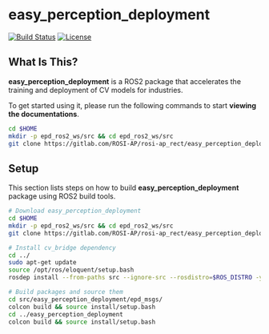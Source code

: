 
# **easy_perception_deployment**
[![Build Status](https://travis-ci.org/cardboardcode/easy_perception_deployment.svg?branch=master)](https://travis-ci.org/cardboardcode/easy_perception_deployment)
[![License](https://img.shields.io/badge/License-Apache%202.0-blue.svg)](https://opensource.org/licenses/Apache-2.0)


## **What Is This?**

**easy_perception_deployment** is a ROS2 package that accelerates the training and deployment of CV models for industries.

To get started using it, please run the following commands to start **viewing the documentations**.
``` bash
cd $HOME
mkdir -p epd_ros2_ws/src && cd epd_ros2_ws/src
git clone https://gitlab.com/ROSI-AP/rosi-ap_rect/easy_perception_deployment

```

## **Setup**

This section lists steps on how to build **easy_perception_deployment** package using ROS2 build tools.

``` bash
# Download easy_perception_deployment
cd $HOME
mkdir -p epd_ros2_ws/src && cd epd_ros2_ws/src
git clone https://gitlab.com/ROSI-AP/rosi-ap_rect/easy_perception_deployment

# Install cv_bridge dependency
cd ../
sudo apt-get update
source /opt/ros/eloquent/setup.bash
rosdep install --from-paths src --ignore-src --rosdistro=$ROS_DISTRO -y

# Build packages and source them
cd src/easy_perception_deployment/epd_msgs/
colcon build && source install/setup.bash
cd ../easy_perception_deployment
colcon build && source install/setup.bash
```
